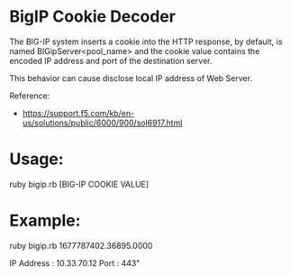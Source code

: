 # BigIP Cookie Decoder

The BIG-IP system inserts a cookie into the HTTP response, by default, is named BIGipServer<pool_name> and the cookie value contains the encoded IP address and port of the destination server.

This behavior can cause disclose local IP address of Web Server.

Reference:

* https://support.f5.com/kb/en-us/solutions/public/6000/900/sol6917.html


# Usage:

   ruby bigip.rb [BIG-IP COOKIE VALUE]

# Example:

   ruby bigip.rb 1677787402.36895.0000

   IP Address : 10.33.70.12
   Port       : 443"
